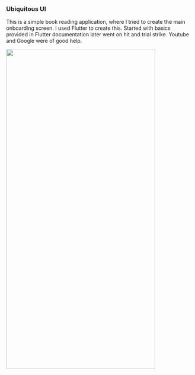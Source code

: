 ### Ubiquitous UI
This is a simple book reading application, where I tried to create the main onboarding screen. I used Flutter to create this. Started with basics provided in Flutter documentation later went on hit and trial strike. Youtube and Google were of good help.

<img src="Login-UI.gif" width="402" height="859"/>
